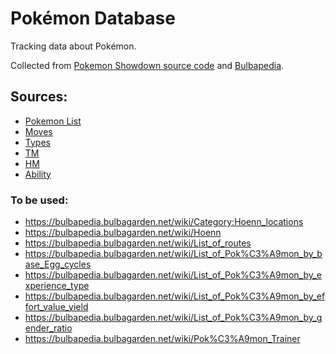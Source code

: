 # Pokémon Database

Tracking data about Pokémon.

Collected from [Pokemon Showdown source code](https://github.com/smogon/pokemon-showdown) and [Bulbapedia](https://bulbapedia.bulbagarden.net/wiki/Main_Page).

## Sources: 
- [Pokemon List](https://github.com/smogon/pokemon-showdown/blob/master/data/pokedex.ts)
- [Moves](https://bulbapedia.bulbagarden.net/wiki/List_of_moves)
- [Types](https://bulbapedia.bulbagarden.net/wiki/List_of_moves)
- [TM](https://bulbapedia.bulbagarden.net/wiki/TM)
- [HM](https://bulbapedia.bulbagarden.net/wiki/HM)
- [Ability](https://bulbapedia.bulbagarden.net/wiki/List_of_Pok%C3%A9mon_by_Ability)

### To be used:
- https://bulbapedia.bulbagarden.net/wiki/Category:Hoenn_locations
- https://bulbapedia.bulbagarden.net/wiki/Hoenn
- https://bulbapedia.bulbagarden.net/wiki/List_of_routes
- https://bulbapedia.bulbagarden.net/wiki/List_of_Pok%C3%A9mon_by_base_Egg_cycles
- https://bulbapedia.bulbagarden.net/wiki/List_of_Pok%C3%A9mon_by_experience_type
- https://bulbapedia.bulbagarden.net/wiki/List_of_Pok%C3%A9mon_by_effort_value_yield
- https://bulbapedia.bulbagarden.net/wiki/List_of_Pok%C3%A9mon_by_gender_ratio
- https://bulbapedia.bulbagarden.net/wiki/Pok%C3%A9mon_Trainer
